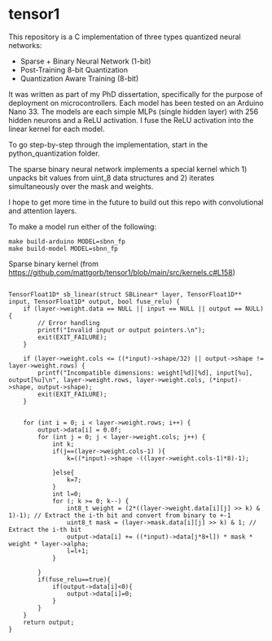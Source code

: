 # tensor1

This repository is a C implementation of three types quantized neural networks: 
- Sparse + Binary Neural Network (1-bit)
- Post-Training 8-bit Quantization
- Quantization Aware Training (8-bit)

It was written as part of my PhD dissertation, specifically for the purpose of deployment on microcontrollers.  Each model has been tested on an Arduino Nano 33.  The models are each simple MLPs (single hidden layer) with 256 hidden neurons and a ReLU activation.  I fuse the ReLU activation into the linear kernel for each model.  

To go step-by-step through the implementation, start in the python_quantization folder.  

The sparse binary neural network implements a special kernel which 1) unpacks bit values from uint_8 data structures and 2) iterates simultaneously over the mask and weights.  


I hope to get more time in the future to build out this repo with convolutional and attention layers. 

To make a model run either of the following: 
```
make build-arduino MODEL=sbnn_fp
make build-model MODEL=sbnn_fp
```


Sparse binary kernel (from https://github.com/mattgorb/tensor1/blob/main/src/kernels.c#L158)

```

TensorFloat1D* sb_linear(struct SBLinear* layer, TensorFloat1D** input, TensorFloat1D* output, bool fuse_relu) {
    if (layer->weight.data == NULL || input == NULL || output == NULL) {
        // Error handling
        printf("Invalid input or output pointers.\n");
        exit(EXIT_FAILURE);
    }

    if (layer->weight.cols <= ((*input)->shape/32) || output->shape != layer->weight.rows) {
        printf("Incompatible dimensions: weight[%d][%d], input[%u], output[%u]\n", layer->weight.rows, layer->weight.cols, (*input)->shape, output->shape);
        exit(EXIT_FAILURE);
    }


    for (int i = 0; i < layer->weight.rows; i++) {
        output->data[i] = 0.0f;
        for (int j = 0; j < layer->weight.cols; j++) {
            int k;
            if(j==(layer->weight.cols-1) ){
                k=((*input)->shape -((layer->weight.cols-1)*8)-1);
                
            }else{
                k=7;
            }
            int l=0;
            for (; k >= 0; k--) {
                int8_t weight = (2*((layer->weight.data[i][j] >> k) & 1)-1); // Extract the i-th bit and convert from binary to +-1
                uint8_t mask = (layer->mask.data[i][j] >> k) & 1; // Extract the i-th bit
                output->data[i] += ((*input)->data[j*8+l]) * mask * weight * layer->alpha;
                l=l+1;
            }

        }
        if(fuse_relu==true){
            if(output->data[i]<0){
                output->data[i]=0;
            }
        }
    }
    return output;
}
```
